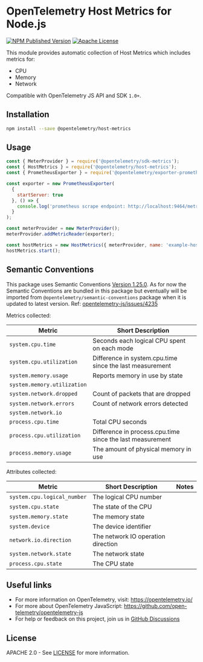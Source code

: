 # OpenTelemetry Host Metrics for Node.js

[![NPM Published Version][npm-img]][npm-url]
[![Apache License][license-image]][license-url]

This module provides automatic collection of Host Metrics which includes metrics for:

* CPU
* Memory
* Network

Compatible with OpenTelemetry JS API and SDK `1.0+`.

## Installation

```bash
npm install --save @opentelemetry/host-metrics
```

## Usage

```javascript
const { MeterProvider } = require('@opentelemetry/sdk-metrics');
const { HostMetrics } = require('@opentelemetry/host-metrics');
const { PrometheusExporter } = require('@opentelemetry/exporter-prometheus');

const exporter = new PrometheusExporter(
  {
    startServer: true
  }, () => {
    console.log('prometheus scrape endpoint: http://localhost:9464/metrics')
  }
);

const meterProvider = new MeterProvider();
meterProvider.addMetricReader(exporter);

const hostMetrics = new HostMetrics({ meterProvider, name: 'example-host-metrics' });
hostMetrics.start();
```

## Semantic Conventions

This package uses Semantic Conventions [Version 1.25.0](https://github.com/open-telemetry/semantic-conventions/tree/v1.25.0/docs/system).
As for now the Semantic Conventions are bundled in this package but eventually will be imported from `@opentelemetry/semantic-conventions` package when it is updated to latest version.
Ref: [opentelemetry-js/issues/4235](https://github.com/open-telemetry/opentelemetry-js/issues/4235)

Metrics collected:

| Metric                      | Short Description                                         |
| --------------------------- | --------------------------------------------------------- |
| `system.cpu.time`           | Seconds each logical CPU spent on each mode               |
| `system.cpu.utilization`    | Difference in system.cpu.time since the last measurement  |
| `system.memory.usage`       | Reports memory in use by state                            |
| `system.memory.utilization` |                                                           |
| `system.network.dropped`    | Count of packets that are dropped                         |
| `system.network.errors`     | Count of network errors detected                          |
| `system.network.io`         |                                                           |
| `process.cpu.time`          | Total CPU seconds                                         |
| `process.cpu.utilization`   | Difference in process.cpu.time since the last measurement |
| `process.memory.usage`      | The amount of physical memory in use                      |

Attributes collected:

| Metric                      | Short Description                  | Notes |
| --------------------------- | ---------------------------------- | ----- |
| `system.cpu.logical_number` | The logical CPU number             |       |
| `system.cpu.state`          | The state of the CPU               |       |
| `system.memory.state`       | The memory state                   |       |
| `system.device`             | The device identifier              |       |
| `network.io.direction`      | The network IO operation direction |       |
| `system.network.state`      | The network state                  |       |
| `process.cpu.state`         | The CPU state                      |       |

## Useful links

* For more information on OpenTelemetry, visit: <https://opentelemetry.io/>
* For more about OpenTelemetry JavaScript: <https://github.com/open-telemetry/opentelemetry-js>
* For help or feedback on this project, join us in [GitHub Discussions][discussions-url]

## License

APACHE 2.0 - See [LICENSE][license-url] for more information.

[discussions-url]: https://github.com/open-telemetry/opentelemetry-js/discussions
[license-url]: https://github.com/open-telemetry/opentelemetry-js-contrib/blob/main/LICENSE
[license-image]: https://img.shields.io/badge/license-Apache_2.0-green.svg?style=flat
[npm-url]: https://www.npmjs.com/package/@opentelemetry/host-metrics
[npm-img]: https://badge.fury.io/js/%40opentelemetry%2Fhost-metrics.svg

